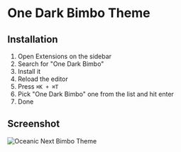 # One Dark Bimbo Theme

## Installation

1. Open Extensions on the sidebar
2. Search for "One Dark Bimbo"
3. Install it
4. Reload the editor
5. Press `⌘K + ⌘T`
6. Pick "One Dark Bimbo" one from the list and hit enter
7. Done

## Screenshot

![Oceanic Next Bimbo Theme](https://github.com/ergenekonyigit/oceanic-next-bimbo-theme/raw/master/images/screenshot.jpg)
